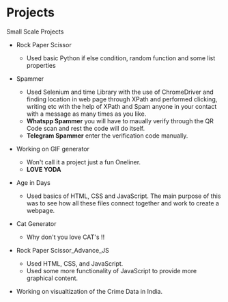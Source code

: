 # Projects
Small Scale Projects

* Rock Paper Scissor
  * Used basic Python if else condition, random function and some list properties 

* Spammer
  * Used Selenium and time Library with the use of ChromeDriver and finding location in web page through XPath and performed clicking, writing etc with the help of XPath and Spam anyone in your contact with a message as many times as you like.
  * **Whatspp Spammer** you will have to maually verify through the QR Code scan and rest the code will do itself.
  * **Telegram Spammer** enter the verification code manually.

* Working on GIF generator
  * Won't call it a project just a fun Oneliner. 
  * **LOVE YODA**
  
* Age in Days
  * Used basics of HTML, CSS and JavaScript. The main purpose of this was to see how all these files connect together and work to create a     webpage.
  
* Cat Generator
  * Why don't you love CAT's !!
  
* Rock Paper Scissor_Advance_JS
  * Used HTML, CSS, and JavaScript.
  * Used some more functionality of JavaScript to provide more graphical content.
  
* Working on visualtization of the Crime Data in India.


